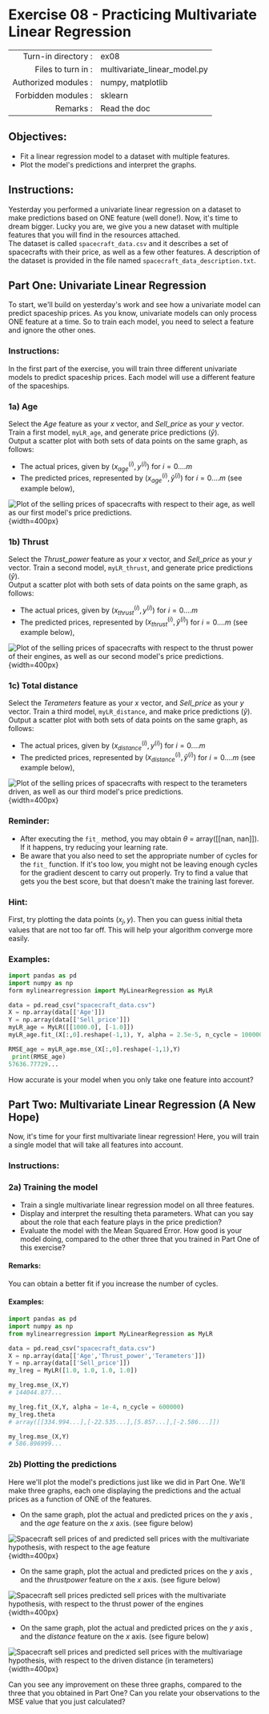 # Exercise 08 - Practicing Multivariate Linear Regression

|                         |                    |
| -----------------------:| ------------------ |
|   Turn-in directory :   |  ex08              |
|   Files to turn in :    |  multivariate\_linear\_model.py  |
|   Authorized modules :  |  numpy, matplotlib |
|   Forbidden modules :   |  sklearn           |
|   Remarks :             |  Read the doc      |

## Objectives:

* Fit a linear regression model to a dataset with multiple features.
* Plot the model's predictions and interpret the graphs. 


## Instructions:

Yesterday you performed a univariate linear regression on a dataset to make predictions based on ONE feature (well done!). Now, it's time to dream bigger. Lucky you are, we give you a new dataset with multiple features that you will find in the resources attached.  
The dataset is called `spacecraft_data.csv` and it describes a set of spacecrafts with their price, as well as a few other features. A description of the dataset is provided in the file named `spacecraft_data_description.txt`.


## Part One: Univariate Linear Regression

To start, we'll build on yesterday's work and see how a univariate model can predict spaceship prices. As you know, univariate models can only process ONE feature at a time. So to train each model, you need to select a feature and ignore the other ones.

### Instructions:

In the first part of the exercise, you will train three different univariate models to predict spaceship prices. Each model will use a different feature of the spaceships.

### 1a) Age
Select the *Age* feature as your $x$ vector, and *Sell_price* as your $y$ vector. Train a first model, `myLR_age`, and generate price predictions ($\hat{y}$).  
Output a scatter plot with both sets of data points on the same graph, as follows:
- The actual prices, given by $(x_{age}^{(i)},y^{(i)})$  for $i=0....m$ 
- The predicted prices, represented by  $(x_{age}^{(i)},\hat{y}^{(i)})$  for $i=0....m$  (see example below),

![Plot of the selling prices of spacecrafts with respect to their age, as well as our first model's price predictions.](../assets/ex07_price_vs_age_part1.png){width=400px}

### 1b) Thrust
Select the *Thrust_power* feature as your $x$ vector, and *Sell_price* as your $y$ vector. Train a second model, `myLR_thrust`, and generate price predictions ($\hat{y}$).  
Output a scatter plot with both sets of data points on the same graph, as follows:
- The actual prices, given by $(x_{thrust}^{(i)},y^{(i)})$  for $i=0....m$ 
- The predicted prices, represented by  $(x_{thrust}^{(i)},\hat{y}^{(i)})$  for $i=0....m$  (see example below),

![Plot of the selling prices of spacecrafts with respect to the thrust power of their engines, as well as our second model's price predictions.](../assets/ex07_price_vs_thrust_part1.png){width=400px}

### 1c) Total distance
Select the *Terameters* feature as your $x$ vector, and *Sell_price* as your $y$ vector. Train a third model, `myLR_distance`, and make price predictions ($\hat{y}$).  
Output a scatter plot with both sets of data points on the same graph, as follows:
- The actual prices, given by $(x_{distance}^{(i)},y^{(i)})$  for $i=0....m$ 
- The predicted prices, represented by  $(x_{distance}^{(i)},\hat{y}^{(i)})$  for $i=0....m$  (see example below),

![Plot of the selling prices of spacecrafts with respect to the terameters driven, as well as our third model's price predictions.](../assets/ex07_price_vs_Tmeters_part1.png){width=400px}

### Reminder:

* After executing the `fit_` method, you may obtain  $\theta$ = array([[nan, nan]]).  
  If it happens, try reducing your learning rate.
* Be aware that you also need to set the appropriate number of cycles for the `fit_` function. If it's too low, you might not be leaving enough cycles for the gradient descent to carry out properly. Try to find a value that gets you the best score, but that doesn't make the training last forever.

### Hint:

First, try plotting the data points $(x_{j},y)$. Then you can guess initial theta values that are not too far off. This will help your algorithm converge more easily.

### Examples:

```python
import pandas as pd
import numpy as np
form mylinearregression import MyLinearRegression as MyLR

data = pd.read_csv("spacecraft_data.csv")
X = np.array(data[['Age']])
Y = np.array(data[['Sell_price']])
myLR_age = MyLR([[1000.0], [-1.0]])
myLR_age.fit_(X[:,0].reshape(-1,1), Y, alpha = 2.5e-5, n_cycle = 100000)

RMSE_age = myLR_age.mse_(X[:,0].reshape(-1,1),Y)
 print(RMSE_age)
57636.77729...
```
How accurate is your model when you only take one feature into account?

## Part Two: Multivariate Linear Regression (A New Hope)

Now, it's time for your first multivariate linear regression! Here, you will train a single model that will take all features into account.

### Instructions:

### 2a) Training the model
- Train a single multivariate linear regression model on all three features.
- Display and interpret the resulting theta parameters. What can you say about the role that each feature plays in the price prediction?
- Evaluate the model with the Mean Squared Error. How good is your model doing, compared to the other three that you trained in Part One of this exercise?

#### Remarks:

You can obtain a better fit if you increase the number of cycles.

#### Examples:

```python
import pandas as pd
import numpy as np
from mylinearregression import MyLinearRegression as MyLR

data = pd.read_csv("spacecraft_data.csv")
X = np.array(data[['Age','Thrust_power','Terameters']])
Y = np.array(data[['Sell_price']])
my_lreg = MyLR([1.0, 1.0, 1.0, 1.0])

my_lreg.mse_(X,Y)
# 144044.877...

my_lreg.fit_(X,Y, alpha = 1e-4, n_cycle = 600000)
my_lreg.theta
# array([[334.994...],[-22.535...],[5.857...],[-2.586...]])

my_lreg.mse_(X,Y)
# 586.896999...
```

### 2b) Plotting the predictions

Here we'll plot the model's predictions just like we did in Part One. We'll make three graphs, each one displaying the predictions and the actual prices as a function of ONE of the features.

* On the same graph, plot the actual and predicted prices on the $y$ axis , and the $age$ feature on the $x$ axis. (see figure below)

![Spacecraft sell prices of and predicted sell prices  with the multivariate hypothesis, with respect to the *age* feature](../assets/ex07_price_vs_age_part2.png){width=400px}

* On the same graph, plot the actual and predicted prices on the $y$ axis , and the $thrust power$ feature on the $x$ axis. (see figure below)

![Spacecraft sell prices predicted sell prices with the multivariate hypothesis, with respect to the thrust power of the engines](../assets/ex07_price_vs_thrust_part2.png){width=400px}

* On the same graph, plot the actual and predicted prices on the $y$ axis , and the $distance$ feature on the $x$ axis. (see figure below)

![Spacecraft sell prices and predicted sell prices with the multivariage hypothesis, with respect to the driven distance (in terameters)](../assets/ex07_price_vs_Tmeters_part2.png){width=400px}

Can you see any improvement on these three graphs, compared to the three that you obtained in Part One? Can you relate your observations to the MSE value that you just calculated?
